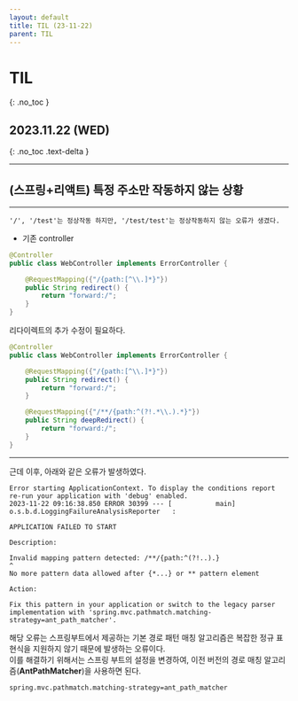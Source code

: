 ```yaml
---
layout: default
title: TIL (23-11-22)
parent: TIL
---
```


# TIL
{: .no_toc }

## 2023.11.22 (WED)
{: .no_toc .text-delta }

---

## (스프링+리액트) 특정 주소만 작동하지 않는 상황

---

    '/', '/test'는 정상작동 하지만, '/test/test'는 정상작동하지 않는 오류가 생겼다.

- 기존 controller
```Java
@Controller
public class WebController implements ErrorController {

    @RequestMapping({"/{path:[^\\.]*}"})
    public String redirect() {
        return "forward:/";
    }
}
```

리다이렉트의 추가 수정이 필요하다.

```Java
@Controller
public class WebController implements ErrorController {

    @RequestMapping({"/{path:[^\\.]*}"})
    public String redirect() {
        return "forward:/";
    }

    @RequestMapping({"/**/{path:^(?!.*\\.).*}"})
    public String deepRedirect() {
        return "forward:/";
    }
}
```

---

근데 이후, 아래와 같은 오류가 발생하였다.

```Console
Error starting ApplicationContext. To display the conditions report re-run your application with 'debug' enabled.
2023-11-22 09:16:38.850 ERROR 30399 --- [           main] o.s.b.d.LoggingFailureAnalysisReporter   :

APPLICATION FAILED TO START

Description:

Invalid mapping pattern detected: /**/{path:^(?!..).}
^
No more pattern data allowed after {*...} or ** pattern element

Action:

Fix this pattern in your application or switch to the legacy parser implementation with 'spring.mvc.pathmatch.matching-strategy=ant_path_matcher'.
```

해당 오류는 스프링부트에서 제공하는 기본 경로 패턴 매칭 알고리즘은 복잡한 정규 표현식을 지원하지 않기 때문에 발생하는 오류이다.  
이를 해결하기 위해서는 스프링 부트의 설정을 변경하여, 이전 버전의 경로 매칭 알고리즘(**AntPathMatcher**)을 사용하면 된다.

```properites
spring.mvc.pathmatch.matching-strategy=ant_path_matcher
```
